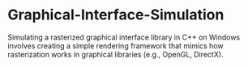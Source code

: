# Graphical-Interface-Simulation
Simulating a rasterized graphical interface library in C++ on Windows involves creating a simple rendering framework that mimics how rasterization works in graphical libraries (e.g., OpenGL, DirectX).
